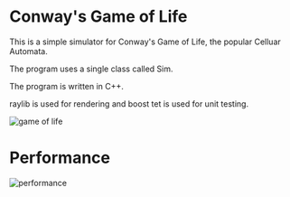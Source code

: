 # Conway's Game of Life

This is a simple simulator for Conway's Game of Life, the popular Celluar Automata.

The program uses a single class called Sim.

The program is written in C++.

raylib is used for rendering and boost tet is used for unit testing.

![game of life](https://github.com/user-attachments/assets/03cc1303-8857-4947-a274-5bfb5a6c93ec)

# Performance

![performance](https://github.com/user-attachments/assets/b5a8a792-82b3-42a5-9b11-18132f5d92f2)


